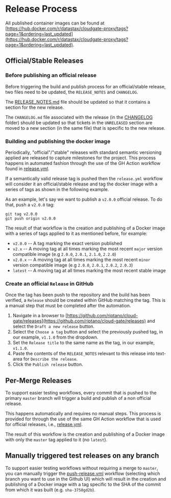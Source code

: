 # Release Process

All published container images can be found at [https://hub.docker.com/r/datastax/cloudgate-proxy/tags?page=1&ordering=last_updated](https://hub.docker.com/r/datastax/cloudgate-proxy/tags?page=1&ordering=last_updated).

## Official/Stable Releases

### Before publishing an official release

Before triggering the build and publish process for an official/stable release, two files need to be updated, the `RELEASE_NOTES` and `CHANGELOG`.

The [RELEASE_NOTES.md](RELEASE_NOTES.md) file should be updated so that it contains a section for the new release.

The `CHANGELOG.md` file associated with the release (in the [CHANGELOG](CHANGELOG) folder) should be updated so that tickets in the `UNRELEASED` section are moved to a new section (in the same file) that is specific to the new release.

### Building and publishing the docker image

Periodically, "official"/"stable" releases with standard semantic versioning applied are released to capture milestones for the project.  This process happens in automated fashion through the use of the GH Action workflow found in [release.yml](.github/workflows/release.yml).

If a semantically valid release tag is pushed then the `release.yml` workflow will consider it an official/stable release and tag the docker image with a series of tags as shown in the following example.

As an example, let's say we want to publish a `v2.0.0` official release. To do that, push a `v2.0.0` tag:

```
git tag v2.0.0
git push origin v2.0.0
```

The result of that workflow is the creation and publishing of a Docker image with a series of tags applied to it as mentioned before, for example:

* `v2.0.0` -- A tag marking the exact version published
* `v2.x` -- A moving tag at all times marking the most recent `major` version compatible image (e.g `2.0.0`, `2.0.1`, `2.1.0`, `2.2.0`)
* `v2.0.x` -- A moving tag at all times marking the most recent `minor` version compatible image (e.g `2.0.0`, `2.0.1`, `2.0.2`, `2.0.3`)
* `latest` -- A moving tag at all times marking the most recent stable image

### Create an official `Release` in GitHub

Once the tag has been push to the repository and the build has been verified, a `Release` should be created within GitHub matching the tag.  This is a manual step that must be completed after the automation.

1. Navigate in a browser to [https://github.com/riptano/cloud-gate/releases](https://github.com/riptano/cloud-gate/releases) and select the `Draft a new release` button.
2. Select the `Choose a tag` button and select the previously pushed tag, in our example, `v1.1.0` from the dropdown.
3. Set the `Release title` to the same name as the tag, in our example, `v1.1.0`.
4. Paste the contents of the `RELEASE_NOTES` relevant to this release into text-area for `Describe the release`.
5. Click the `Publish release` button.

## Per-Merge Releases

To support easier testing workflows, every commit that is pushed to the primary `master` branch will trigger a build and publish of a non official release.

This happens automatically and requires no manual steps.  This process is provided for through the use of the same GH Action workflow that is used for official releases, i.e., [release.yml](.github/workflows/release.yml).

The result of this workflow is the creation and publishing of a Docker image with only the `master` tag applied to it (no `latest`).

## Manually triggered test releases on any branch

To support easier testing workflows without requiring a merge to `master`, you can manually trigger the [push-release.yml](.github/workflows/push-release.yml) workflow (selecting which branch you want to use in the Github UI) which will result in the creation and publishing of a Docker image with a tag specific to the SHA of the commit from which it was built (e.g. `sha-3758gd2b`).
